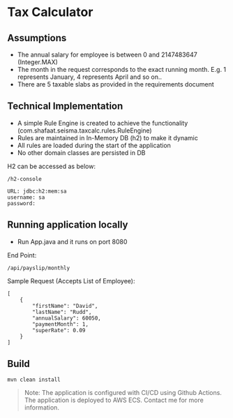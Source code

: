 # Tax Calculator

## Assumptions

- The annual salary for employee is between 0 and 2147483647 (Integer.MAX)
- The month in the request corresponds to the exact running month. E.g. 1 represents January, 4 represents April and so on..
- There are 5 taxable slabs as provided in the requirements document

## Technical Implementation

- A simple Rule Engine is created to achieve the functionality (com.shafaat.seisma.taxcalc.rules.RuleEngine)
- Rules are maintained in In-Memory DB (h2) to make it dynamic
- All rules are loaded during the start of the application
- No other domain classes are persisted in DB

H2 can be accessed as below:

```
/h2-console

URL: jdbc:h2:mem:sa
username: sa
password: 
```

## Running application locally

- Run App.java and it runs on port 8080

End Point:
```
/api/payslip/monthly
```

Sample Request (Accepts List of Employee):
```
[
    {
        "firstName": "David",
        "lastName": "Rudd",
        "annualSalary": 60050,
        "paymentMonth": 1,
        "superRate": 0.09
    }
]
```


## Build

```
mvn clean install
```

> Note: The application is configured with CI/CD using Github Actions. 
> The application is deployed to AWS ECS. 
> Contact me for more information.

